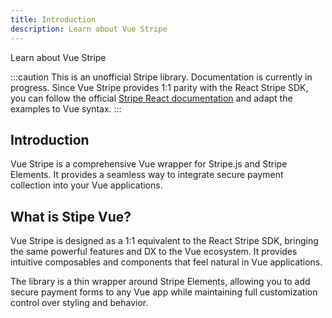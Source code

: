 ```yaml
---
title: Introduction
description: Learn about Vue Stripe
---
```


Learn about Vue Stripe

:::caution
This is an unofficial Stripe library. Documentation is currently in progress. Since Vue Stripe provides 1:1 parity with the React Stripe SDK, you can follow the official [Stripe React documentation](https://docs.stripe.com/sdks/stripejs-react) and adapt the examples to Vue syntax.
:::

## Introduction

Vue Stripe is a comprehensive Vue wrapper for Stripe.js and Stripe Elements. It provides a seamless way to integrate secure payment collection into your Vue applications.

## What is Stipe Vue?

Vue Stripe is designed as a 1:1 equivalent to the React Stripe SDK, bringing the same powerful features and DX to the Vue ecosystem. It provides intuitive composables and components that feel natural in Vue applications.

The library is a thin wrapper around Stripe Elements, allowing you to add secure payment forms to any Vue app while maintaining full customization control over styling and behavior.
